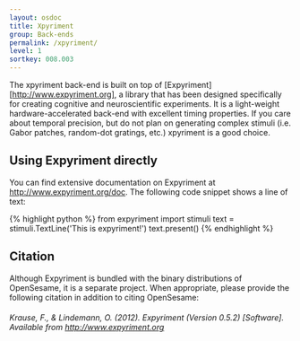 ```yaml
---
layout: osdoc
title: Xpyriment
group: Back-ends
permalink: /xpyriment/
level: 1
sortkey: 008.003
---
```


The xpyriment back-end is built on top of [Expyriment][http://www.expyriment.org], a library that has been designed specifically for creating cognitive and neuroscientific experiments. It is a light-weight hardware-accelerated back-end with excellent timing properties. If you care about temporal precision, but do not plan on generating complex stimuli (i.e. Gabor patches, random-dot gratings, etc.) xpyriment is a good choice.

Using Expyriment directly
-------------------------

You can find extensive documentation on Expyriment at <http://www.expyriment.org/doc>. The following code snippet shows a line of text:

{% highlight python %}
from expyriment import stimuli
text = stimuli.TextLine('This is expyriment!')
text.present()
{% endhighlight %}

Citation
--------

Although Expyriment is bundled with the binary distributions of OpenSesame, it is a separate project. When appropriate, please provide the following citation in addition to citing OpenSesame:

###### Krause, F., & Lindemann, O. (2012). Expyriment (Version 0.5.2) [Software]. Available from <http://www.expyriment.org>

[expyriment]: http://www.expyriment.org